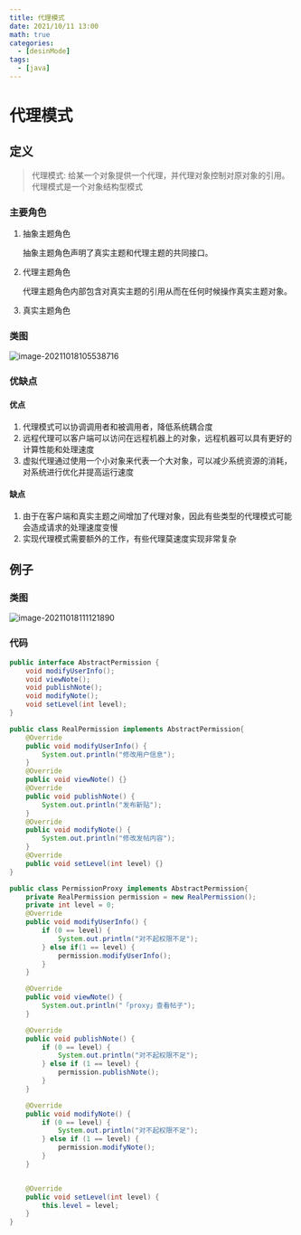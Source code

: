 ```yaml
---
title: 代理模式
date: 2021/10/11 13:00
math: true
categories:
  - [desinMode]
tags:
  - [java]
---
```


# 代理模式

## 定义

> 代理模式: 给某一个对象提供一个代理，并代理对象控制对原对象的引用。代理模式是一个对象结构型模式

### 主要角色

1. 抽象主题角色

   抽象主题角色声明了真实主题和代理主题的共同接口。

2. 代理主题角色

   代理主题角色内部包含对真实主题的引用从而在任何时候操作真实主题对象。

3. 真实主题角色

### 类图

![image-20211018105538716](https://fastly.jsdelivr.net/gh/xiaou66/picture@master/image/1634527584832image-20211018105538716.png)

### 优缺点

#### 优点

1. 代理模式可以协调调用者和被调用者，降低系统耦合度
2. 远程代理可以客户端可以访问在远程机器上的对象，远程机器可以具有更好的计算性能和处理速度
3. 虚拟代理通过使用一个小对象来代表一个大对象，可以减少系统资源的消耗，对系统进行优化并提高运行速度

#### 缺点

1. 由于在客户端和真实主题之间增加了代理对象，因此有些类型的代理模式可能会造成请求的处理速度变慢
2. 实现代理模式需要额外的工作，有些代理莫速度实现非常复杂

## 例子

### 类图

![image-20211018111121890](D:\code\xiaou_blog\source\_posts\designMode\image\image-20211018111121890.png)

### 代码

```java AbstractPermission.java
public interface AbstractPermission {
    void modifyUserInfo();
    void viewNote();
    void publishNote();
    void modifyNote();
    void setLevel(int level);
}
```

```java RealPermission.java
public class RealPermission implements AbstractPermission{
    @Override
    public void modifyUserInfo() {
        System.out.println("修改用户信息");
    }
    @Override
    public void viewNote() {}
    @Override
    public void publishNote() {
        System.out.println("发布新贴");
    }
    @Override
    public void modifyNote() {
        System.out.println("修改发帖内容");
    }
    @Override
    public void setLevel(int level) {}
}
```

```java PermissionProxy.java
public class PermissionProxy implements AbstractPermission{
    private RealPermission permission = new RealPermission();
    private int level = 0;
    @Override
    public void modifyUserInfo() {
        if (0 == level) {
            System.out.println("对不起权限不足");
        } else if(1 == level) {
            permission.modifyUserInfo();
        }
    }

    @Override
    public void viewNote() {
        System.out.println("「proxy」查看帖子");
    }

    @Override
    public void publishNote() {
        if (0 == level) {
            System.out.println("对不起权限不足");
        } else if (1 == level) {
            permission.publishNote();
        }
    }

    @Override
    public void modifyNote() {
        if (0 == level) {
            System.out.println("对不起权限不足");
        } else if (1 == level) {
            permission.modifyNote();
        }
    }


    @Override
    public void setLevel(int level) {
        this.level = level;
    }
}
```

